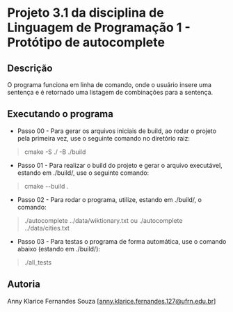 # Projeto 3.1 da disciplina de Linguagem de Programação 1 - Protótipo de autocomplete

## Descrição

O programa funciona em linha de comando, onde o usuário insere uma sentença e é retornado uma listagem de combinações para a sentença.

## Executando o programa
* Passo 00 - Para gerar os arquivos iniciais de build, ao rodar o projeto pela primeira vez, use o seguinte comando no diretório raiz: 
> cmake -S ./ -B ./build

* Passo 01 - Para realizar o build do projeto e gerar o arquivo executável, estando em ./build/, use o seguinte comando: 
> cmake --build .

* Passo 02 - Para rodar o programa, utilize, estando em ./build/, o comando:
> ./autocomplete ../data/wiktionary.txt
  ou
> ./autocomplete ../data/cities.txt

* Passo 03 - Para testas o programa de forma automática, use o comando abaixo (estando em ./build/):
> ./all_tests

## Autoria

Anny Klarice Fernandes Souza
[anny.klarice.fernandes.127@ufrn.edu.br]
